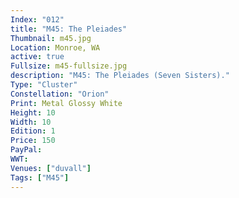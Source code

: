 ```yaml
---
Index: "012"
title: "M45: The Pleiades"
Thumbnail: m45.jpg
Location: Monroe, WA
active: true
Fullsize: m45-fullsize.jpg
description: "M45: The Pleiades (Seven Sisters)." 
Type: "Cluster"
Constellation: "Orion"
Print: Metal Glossy White
Height: 10
Width: 10
Edition: 1
Price: 150
PayPal: 
WWT: 
Venues: ["duvall"]
Tags: ["M45"]
---
```

